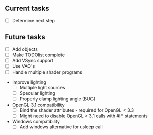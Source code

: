 Current tasks
-----
- [ ] Determine next step

Future tasks
-----
- [ ] Add objects
- [ ] Make TODOlist complete
- [ ] Add VSync support
- [ ] Use VAO's
- [ ] Handle multiple shader programs
- Improve lighting
  - [ ] Multiple light sources
  - [ ] Specular lighting
  - [ ] Properly clamp lighting angle (BUG)
- OpenGL 3.1 compatibility
  - [ ] Bind the shader attributes - required for OpenGL < 3.3
  - [ ] Might need to disable OpenGL > 3.1 calls with #IF statements
- Windows compatibility
  - [ ] Add windows alternative for usleep call
